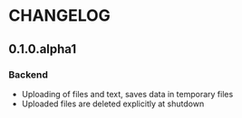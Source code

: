 CHANGELOG
=========

0.1.0.alpha1
------------

### Backend
- Uploading of files and text, saves data in temporary files
- Uploaded files are deleted explicitly at shutdown
